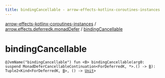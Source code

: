 ```yaml
---
title: bindingCancellable - arrow-effects-kotlinx-coroutines-instances
---
```


[arrow-effects-kotlinx-coroutines-instances](../index.html) / [arrow.effects.deferredk.monadDefer](index.html) / [bindingCancellable](./binding-cancellable.html)

# bindingCancellable

`@JvmName("bindingCancellable") fun <B> bindingCancellable(arg0: suspend MonadDeferCancellableContinuation<ForDeferredK, *>.() -> `[`B`](binding-cancellable.html#B)`): Tuple2<Kind<ForDeferredK, `[`B`](binding-cancellable.html#B)`>, () -> `[`Unit`](https://kotlinlang.org/api/latest/jvm/stdlib/kotlin/-unit/index.html)`>`